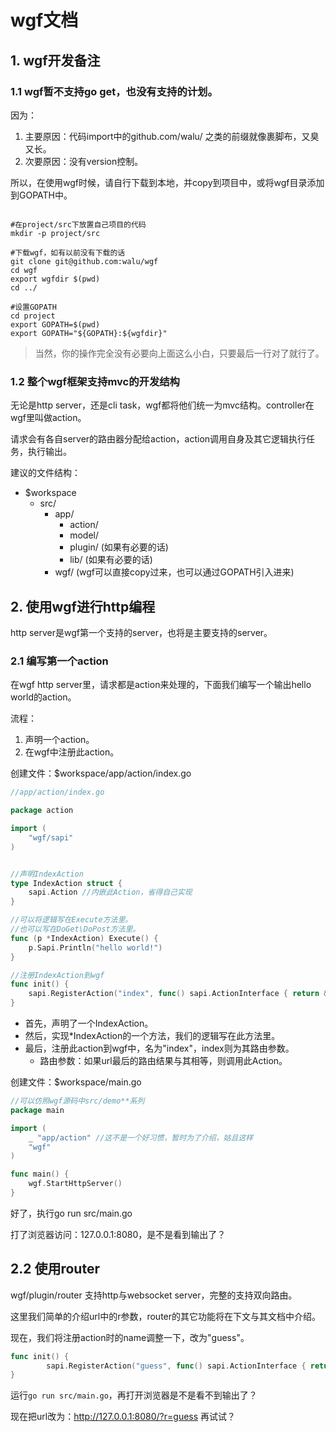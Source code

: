 # wgf文档

## 1. wgf开发备注

### 1.1 wgf暂不支持go get，也没有支持的计划。

因为：

1. 主要原因：代码import中的github.com/walu/ 之类的前缀就像裹脚布，又臭又长。
2. 次要原因：没有version控制。

所以，在使用wgf时候，请自行下载到本地，并copy到项目中，或将wgf目录添加到GOPATH中。

```shell

#在project/src下放置自己项目的代码
mkdir -p project/src

#下载wgf，如有以前没有下载的话
git clone git@github.com:walu/wgf
cd wgf
export wgfdir $(pwd)
cd ../

#设置GOPATH
cd project
export GOPATH=$(pwd)
export GOPATH="${GOPATH}:${wgfdir}"
```

> 当然，你的操作完全没有必要向上面这么小白，只要最后一行对了就行了。


### 1.2 整个wgf框架支持mvc的开发结构

无论是http server，还是cli task，wgf都将他们统一为mvc结构。controller在wgf里叫做action。

请求会有各自server的路由器分配给action，action调用自身及其它逻辑执行任务，执行输出。

建议的文件结构：

* $workspace
	* src/
		* app/
			* action/
			* model/
			* plugin/ (如果有必要的话)
			* lib/ (如果有必要的话)
		* wgf/ (wgf可以直接copy过来，也可以通过GOPATH引入进来)



## 2. 使用wgf进行http编程

http server是wgf第一个支持的server，也将是主要支持的server。


### 2.1 编写第一个action

在wgf http server里，请求都是action来处理的，下面我们编写一个输出hello world的action。

流程：

1. 声明一个action。
2. 在wgf中注册此action。

创建文件：$workspace/app/action/index.go
```go
//app/action/index.go

package action

import (
	"wgf/sapi"
)


//声明IndexAction
type IndexAction struct {
	sapi.Action //内嵌此Action，省得自己实现
}

//可以将逻辑写在Execute方法里。
//也可以写在DoGet\DoPost方法里。
func (p *IndexAction) Execute() {
	p.Sapi.Println("hello world!")
}

//注册IndexAction到wgf
func init() {
	sapi.RegisterAction("index", func() sapi.ActionInterface { return &IndexAction{} })
}
````
* 首先，声明了一个IndexAction。
* 然后，实现*IndexAction的一个方法，我们的逻辑写在此方法里。
* 最后，注册此action到wgf中，名为"index"，index则为其路由参数。
	* 路由参数：如果url最后的路由结果与其相等，则调用此Action。

创建文件：$workspace/main.go
```go
//可以仿照wgf源码中src/demo**系列
package main

import (
	_ "app/action" //这不是一个好习惯，暂时为了介绍，姑且这样
	"wgf"
)

func main() {
	wgf.StartHttpServer()
}
````

好了，执行go run src/main.go

打了浏览器访问：127.0.0.1:8080，是不是看到输出了？

## 2.2 使用router

wgf/plugin/router 支持http与websocket server，完整的支持双向路由。

这里我们简单的介绍url中的r参数，router的其它功能将在下文与其文档中介绍。

现在，我们将注册action时的name调整一下，改为"guess"。
```go
func init() {
        sapi.RegisterAction("guess", func() sapi.ActionInterface { return &IndexAction{} })
}
````

运行`go run src/main.go`，再打开浏览器是不是看不到输出了？

现在把url改为：http://127.0.0.1:8080/?r=guess 再试试？


